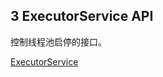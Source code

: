 ## 3 ExecutorService API

控制线程池启停的接口。

[ExecutorService](https://www.apiref.com/java11-zh/java.base/java/util/concurrent/ExecutorService.html)